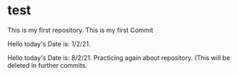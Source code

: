 # test
This is my first repository.
This is my first Commit

Hello today's Date is: 1/2/21.

Hello today's Date is: 8/2/21. Practicing again about repository.
(This will be deleted in further commits.
